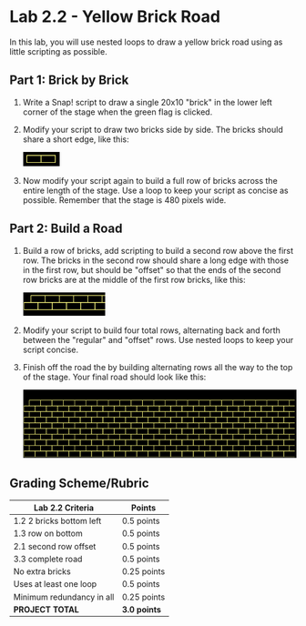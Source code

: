 # Lab 2.2 - Yellow Brick Road

In this lab, you will use nested loops to draw a yellow brick road using as little scripting as possible.

## Part 1: Brick by Brick

1. Write a Snap! script to draw a single 20x10 "brick" in the lower left corner of the stage when the green flag is clicked.

2. Modify your script to draw two bricks side by side.  The bricks should share a short edge, like this:

    ![Two yellow bricks](../images/two_bricks_yellow.png)

3. Now modify your script again to build a full row of bricks across the entire length of the stage.  Use a loop to keep your script as concise as possible.  Remember that the stage is 480 pixels wide.

## Part 2: Build a Road

1. Build a row of bricks, add scripting to build a second row above the first row.  The bricks in the second row should share a long edge with those in the first row, but should be "offset" so that the ends of the second row bricks are at the middle of the first row bricks, like this:

    ![Offset yellow bricks](../images/offset_bricks_yellow.png)

2. Modify your script to build four total rows, alternating back and forth between the "regular" and "offset" rows.  Use nested loops to keep your script concise.

3. Finish off the road the by building alternating rows all the way to the top of the stage.  Your final road should look like this:

    ![Brick Road](../images/brick_road.png)

## Grading Scheme/Rubric

| **Lab 2.2 Criteria**                | Points         |
| ----------------------------------- | -------------- |
| 1.2 2 bricks bottom left            | 0.5 points     |
| 1.3 row on bottom                   | 0.5 points     |
| 2.1 second row offset               | 0.5 points     |
| 3.3 complete road                   | 0.5 points     |
| No extra bricks                     | 0.25 points    |
| Uses at least one loop              | 0.5 points     |
| Minimum redundancy in all           | 0.25 points    |
| **PROJECT TOTAL**                   | **3.0 points** |
